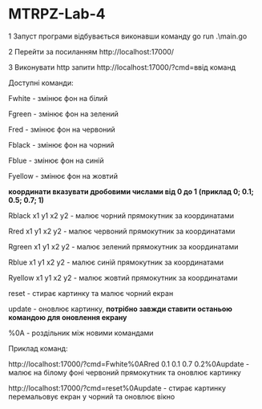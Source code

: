 # MTRPZ-Lab-4

1 Запуст програми відбувається виконавши команду go run .\main.go

2 Перейти за посиланням http://localhost:17000/

3 Виконувати http запити http://localhost:17000/?cmd=ввід команд

  Доступні команди: 
  
  Fwhite - змінює фон на білий
  
  Fgreen - змінює фон на зелений
  
  Fred - змінює фон на червоний
  
  Fblack - змінює фон на чорний
  
  Fblue -  змінює фон на синій

  Fyellow - змінює фон на жовтий
  
  **координати вказувати дробовими числами від 0 до 1 (приклад 0; 0.1; 0.5; 0.7; 1)**
  
  Rblack x1 y1 x2 y2 - малює чорний прямокутник за координатами
  
  Rred x1 y1 x2 y2 - малює червоний прямокутник за координатами
  
  Rgreen x1 y1 x2 y2 - малює зелений прямокутник за координатами
  
  Rblue x1 y1 x2 y2 - малює синій прямокутник за координатами
  
  Ryellow x1 y1 x2 y2 - малює жовтий прямокутник за координатами
  
  reset - стирає картинку та малює чорний екран
  
  update - оновлює картинку, **потрібно завжди ставити останьою командою для оновлення екрану**
  
  %0A - роздільник між новими командами
  
  Приклад команд:
  
  http://localhost:17000/?cmd=Fwhite%0ARred 0.1 0.1 0.7 0.2%0Aupdate - малює на білому фоні червоний прямокутник та оновлює картинку
  
  http://localhost:17000/?cmd=reset%0Aupdate - стирає  картинку перемальовує екран у чорний та оновлює вікно
